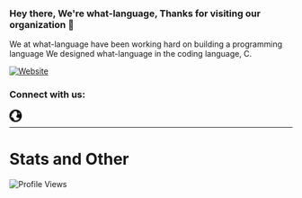 ### Hey there, We're what-language, Thanks for visiting our organization 👋
We at what-language have been working hard on building a programming language 
We designed what-language in the coding language, C.




[![Website](https://img.shields.io/website?label=what-language.github.io/&style=for-the-badge&url=https%3A%2F%2Fwhat-language.github.io)](https://what-language.github.io)

### Connect with us:

[<img align="left" alt="what-language.github.io" width="22px" src="https://raw.githubusercontent.com/iconic/open-iconic/master/svg/globe.svg" />][website]

<br />


---

# Stats and Other

<img src="https://komarev.com/ghpvc/?username=what-language
" alt="Profile Views" />

[website]: https:/what-language.github.io
